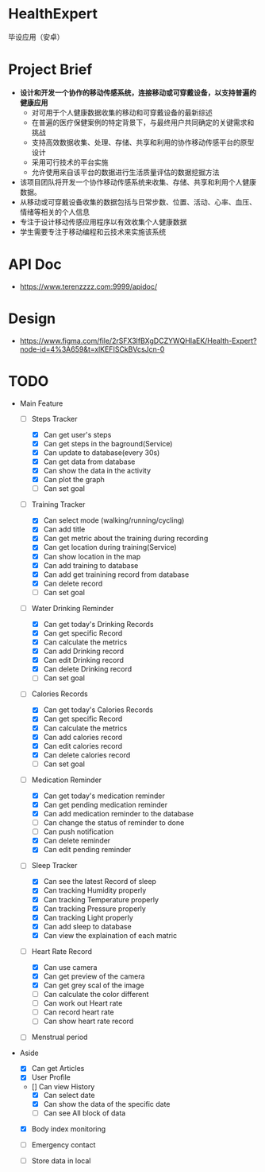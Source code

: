 # HealthExpert

毕设应用（安卓）

# Project Brief

- **设计和开发一个协作的移动传感系统，连接移动或可穿戴设备，以支持普遍的健康应用**
  - 对可用于个人健康数据收集的移动和可穿戴设备的最新综述
  - 在普遍的医疗保健案例的特定背景下，与最终用户共同确定的关键需求和挑战
  - 支持高效数据收集、处理、存储、共享和利用的协作移动传感平台的原型设计
  - 采用可行技术的平台实施
  - 允许使用来自该平台的数据进行生活质量评估的数据挖掘方法
- 该项目团队将开发一个协作移动传感系统来收集、存储、共享和利用个人健康数据。
- 从移动或可穿戴设备收集的数据包括与日常步数、位置、活动、心率、血压、情绪等相关的个人信息
- 专注于设计移动传感应用程序以有效收集个人健康数据
- 学生需要专注于移动编程和云技术来实施该系统

# API Doc

- https://www.terenzzzz.com:9999/apidoc/

# Design

- https://www.figma.com/file/2rSFX3lfBXgDCZYWQHIaEK/Health-Expert?node-id=4%3A659&t=xlKEFISCkBVcsJcn-0

# TODO

- Main Feature

  - [ ] Steps Tracker
    - [x] Can get user's steps
    - [x] Can get steps in the baground(Service)
    - [x] Can update to database(every 30s)
    - [x] Can get data from database
    - [x] Can show the data in the activity
    - [x] Can plot the graph
    - [ ] Can set goal

  - [ ] Training Tracker
    - [x] Can select mode (walking/running/cycling)
    - [x] Can add title
    - [x] Can get metric about the training during recording
    - [x] Can get location during training(Service)
    - [x] Can show location in the map
    - [x] Can add training to database
    - [x] Can add get trainining record from database
    - [x] Can delete record
    - [ ] Can set goal

  - [ ] Water Drinking Reminder
    - [x] Can get today's Drinking Records
    - [x] Can get specific Record
    - [x] Can calculate the metrics
    - [x] Can add Drinking record
    - [x] Can edit Drinking record
    - [x] Can delete Drinking record
    - [ ] Can set goal

  - [ ] Calories Records
    - [x] Can get today's Calories Records
    - [x] Can get specific Record
    - [x] Can calculate the metrics
    - [x] Can add calories record
    - [x] Can edit calories record
    - [x] Can delete calories record
    - [ ] Can set goal

  - [ ] Medication Reminder
    - [x] Can get today's medication reminder
    - [x] Can get pending medication reminder
    - [x] Can add medication reminder to the database
    - [ ] Can change the status of reminder to done
    - [ ] Can push notification
    - [x] Can delete reminder
    - [x] Can edit pending reminder
    
  - [ ] Sleep Tracker
    - [x] Can see the latest Record of sleep
    - [x] Can tracking Humidity properly
    - [x] Can tracking Temperature properly
    - [x] Can tracking Pressure properly
    - [x] Can tracking Light properly
    - [x] Can add sleep to database
    - [x] Can view the explaination of each matric
    
  - [ ] Heart Rate Record
    - [x] Can use camera
    - [x] Can get preview of the camera
    - [x] Can get grey scal of the image
    - [ ] Can calculate the color different
    - [ ] Can work out Heart rate
    - [ ] Can record heart rate
    - [ ] Can show heart rate record
    
  - [ ] Menstrual period
   

- Aside
  - [x] Can get Articles
  - [x] User Profile
  - [] Can view History
    - [x] Can select date
    - [x] Can show the data of the specific date
    - [ ] Can see All block of data
  - [x] Body index monitoring
  - [ ] Emergency contact
  - [ ] Store data in local

